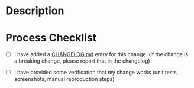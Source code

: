 <!--

Thank you for submitting a pull request! To make it easier for reviewers to
work on the project, please fill out the following information and ensure
you've done the stuff on the checklist.

-->

# Description

<!--

What problem is this PR trying to solve? How does it solve it?
Does it have a breaking change? Is that breaking change avoidable?
If there is an issue for this PR, please link it here.

-->

# Process Checklist

- [ ] I have added a [CHANGELOG.md](../CHANGELOG.md) entry for this change. (if the change is a breaking change, please report that in the changelog)
- [ ] I have provided some verification that my change works (unit tests, screenshots, manual reproduction steps)

